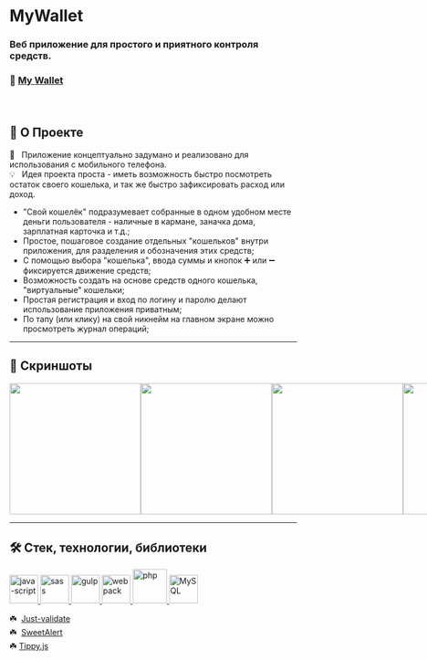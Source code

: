 # MyWallet 
### Веб приложение для простого и приятного контроля средств.
### 🔗 [My Wallet](https://mywallet.little-wing.ru)<br><br><br>


##  📖 О Проекте<br>

📱 &nbsp; Приложение концептуально задумано и реализовано для использования с мобильного телефона. <br>
💡 &nbsp; Идея проекта проста - иметь возможность быстро посмотреть остаток своего кошелька, и так же быстро зафиксировать расход или доход.<br>
+ "Свой кошелёк" подразумевает собранные в одном удобном месте деньги пользователя - наличные в кармане, заначка дома, зарплатная карточка и т.д.;<br>
+ Простое, пошаговое создание отдельных "кошельков" внутри приложения, для разделения и обозначения этих средств;
+ С помощью выбора "кошелька", ввода суммы и кнопок ➕ или ➖ фиксируется движение средств;
+ Возможность создать на основе средств одного кошелька, "виртуальные" кошельки;
+ Простая регистрация и вход по логину и паролю делают использование приложения приватным;
+ По тапу (или клику) на свой никнейм на главном экране можно просмотреть журнал операций; 

---
## 📸 Скриншоты<br>
<div style="display: flex;">
  <img style="width: 230px" src="https://user-images.githubusercontent.com/77357671/209998300-4d6f1c15-7065-41b2-817b-9278d59a9ba7.jpg"/>
  <img style="width: 230px" src="https://user-images.githubusercontent.com/77357671/209998267-6549c781-76aa-4398-879b-e39b18e3b727.jpg"/>
  <img style="width: 230px" src="https://user-images.githubusercontent.com/77357671/209998097-32c05046-7c8e-4391-8abe-98929b6a274a.jpg"/>
  <img style="width: 230px" src="https://user-images.githubusercontent.com/77357671/209998211-28e27580-64a7-4a71-b1b3-977561fe9b61.jpg"/>
  <img style="width: 230px" src="https://user-images.githubusercontent.com/77357671/209998156-1cb514a2-fae5-46b5-a533-2eb46980b4f2.jpg"/>
  <img style="width: 230px" src="https://user-images.githubusercontent.com/77357671/209998234-08ede685-03a6-48c9-8877-3b6380b57b83.jpg"/>
  <img style="width: 230px" src="https://user-images.githubusercontent.com/77357671/209998252-492f9da1-3d08-4a93-a89c-29180f7f9d45.jpg"/>
  <img style="width: 230px" src="https://user-images.githubusercontent.com/77357671/209998283-7135c8ce-3668-4334-bbd8-8a37e143f432.jpg"/>
</div>

---
## 🛠 Стек, технологии, библиотеки<br>
<div>
  <a href="https://www.javascript.com/">
    <img width="50" height="50" title="java-script" src="https://user-images.githubusercontent.com/77357671/210012086-6591b665-5700-4d93-ba8d-90f91bec4bd6.svg"/>
  </a>
  <a href="https://sass-scss.ru/">
    <img width="50" height="50" title="sass" src="https://user-images.githubusercontent.com/77357671/210004727-94710712-7222-41ec-8b8a-5bac8371a9ac.svg"/>
  </a>
  <a href="https://gulpjs.com/">
    <img width="50" height="50" title="gulp" src="https://user-images.githubusercontent.com/77357671/210009329-ffb40272-c4e2-4f19-9a02-09fc510d5fac.svg"/>
  </a>
  <a href="https://webpack.js.org/">
    <img width="50" height="50" title="webpack" src="https://user-images.githubusercontent.com/77357671/210010463-78edbe52-64ec-46af-a7c2-66bf4de83196.svg"/>
  </a>
  <a href="https://www.php.net/">
    <img width="60" height="60" title="php" src="https://user-images.githubusercontent.com/77357671/210012253-3439449f-b3ce-4da8-b0c3-91ab56fe2034.svg"/>
  </a>
  <a href="https://www.mysql.com/">
    <img width="50" height="50" title="MySQL" src="https://user-images.githubusercontent.com/77357671/210012538-e47f8851-6417-4c9e-8b22-270d920abb44.svg"/>
  </a>
</div>

☘️&nbsp; [Just-validate](https://github.com/horprogs/Just-validate)<br>
☘️&nbsp; [SweetAlert](https://sweetalert.js.org/)<br>
☘️&nbsp;[Tippy.js](https://atomiks.github.io/tippyjs/)<br>












